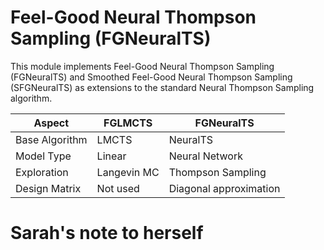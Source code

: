 # Feel-Good Neural Thompson Sampling (FGNeuralTS)

This module implements Feel-Good Neural Thompson Sampling (FGNeuralTS) and Smoothed Feel-Good Neural Thompson Sampling (SFGNeuralTS) as extensions to the standard Neural Thompson Sampling algorithm.

| Aspect | FGLMCTS | FGNeuralTS |
|--------|---------|------------|
| Base Algorithm | LMCTS | NeuralTS |
| Model Type | Linear | Neural Network |
| Exploration | Langevin MC | Thompson Sampling |
| Design Matrix | Not used | Diagonal approximation |

# Sarah's note to herself